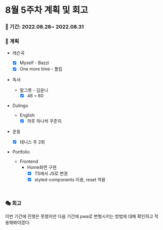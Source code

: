 # 8월 5주차 계획 및 회고

### 📆 기간: 2022.08.28~ 2022.08.31

### 📑 계획

- 레슨곡

  - [x] Myself - Bazzi
  - [x] One more time - 폴킴
- 독서
  - 말그릇 - 김윤나
    - [x] 46 ~ 60
- Dulingo
  - English
    - [x] 하루 하나씩 꾸준히
- 운동
  - [x] 테니스 주 2회
- Portfolio
  - Frontend
    - Home화면 구현
      - [x] TS에서 JS로 변경
      - [x] styled-components 이용, reset 적용

<br/>

### 🎭 회고

 이번 기간에 진행은 못했지만 다음 기간에 pwa로 변형시키는 방법에 대해 확인하고 적용해봐야겠다.
